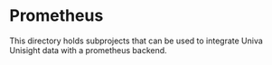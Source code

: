# Prometheus

This directory holds subprojects that can be used to integrate Univa
Unisight data with a prometheus backend.
